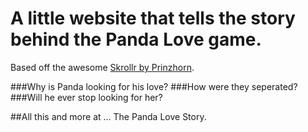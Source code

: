 A little website that tells the story behind the Panda Love game. 
==============
Based off the awesome [Skrollr by Prinzhorn](https://github.com/Prinzhorn/skrollr/blob/master/HISTORY.md).

###Why is Panda looking for his love?
###How were they seperated?
###Will he ever stop looking for her?

##All this and more at ... The Panda Love Story.
